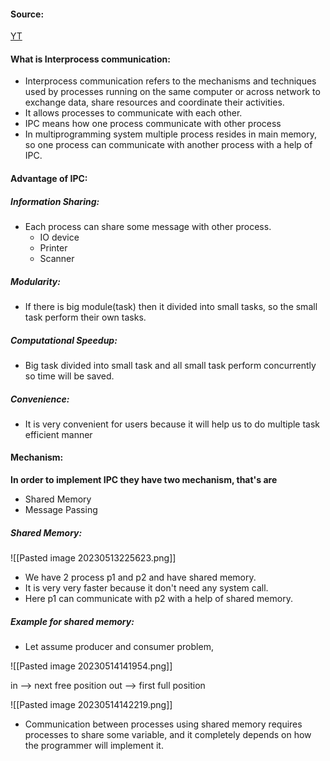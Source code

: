 #### Source:
[YT](https://www.youtube.com/watch?v=fSMVWmGPqlM&list=PLXj4XH7LcRfDrdQuJTHIPmKMpa7eYVaPm&index=13)

#### What is Interprocess communication:
* Interprocess communication refers to the mechanisms and techniques used by processes running on the same computer or across network to exchange data, share resources and coordinate their activities.
* It allows processes to communicate with each other.
* IPC means how one process communicate with other process
* In multiprogramming system multiple process resides in main memory, so one process can communicate with another process with a help of IPC.

#### Advantage of IPC:

##### Information Sharing:
* Each process can share some message with other process.
	* IO device
	* Printer
	* Scanner

##### Modularity:
* If there is big module(task) then it divided into small tasks, so the small task perform their own tasks.

##### Computational Speedup:
* Big task divided into small task and all small task perform concurrently so time will be saved.

##### Convenience:
* It is very convenient for users because it will help us to do multiple task efficient manner

#### Mechanism:

**In order to implement IPC they have two mechanism, that's are**
* Shared Memory
* Message Passing

##### Shared Memory:

 ![[Pasted image 20230513225623.png]]

* We have 2 process p1 and p2 and have shared memory.
* It is very very faster because it don't need any system call.
* Here p1 can communicate with p2 with a help of shared memory.

##### Example for shared memory:
* Let assume producer and consumer problem,

![[Pasted image 20230514141954.png]]

in --> next free position
out --> first full position


![[Pasted image 20230514142219.png]]

* Communication between  processes using shared memory requires processes to share some variable, and it completely depends on how the programmer will implement it.
